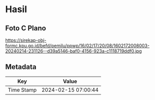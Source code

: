 # Hasil

## Foto C Plano

https://sirekap-obj-formc.kpu.go.id/befd/pemilu/ppwp/16/02/17/20/08/1602172008003-20240214-231126--d39a5146-baf0-4156-923a-c1118719ddf0.jpg


## Metadata

| Key        | Value               |
| ---------- | ------------------- |
| Time Stamp | 2024-02-15 07:00:44 |




